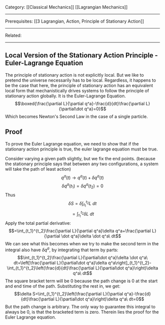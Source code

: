 Category: [[Classical Mechanics]] [[Lagrangian Mechanics]]
___
Prerequisites: [[3 Lagrangian, Action, Principle of Stationary Action]]
___
Related: 
___
## Local Version of the Stationary Action Principle - Euler-Lagrange Equation
The principle of stationary action is not explicitly local. But we like to pretend the universe necessarily has to be local. Regardless, it happens to be the case that here, the principle of stationary action has an equivalent local form that mechanistically drives systems to follow the principle of stationary action globally. It is the Euler-Lagrange Equation. 
$$\boxed{\frac{\partial L}{\partial q^a}-\frac{d}{dt}\frac{\partial L}{\partial\dot q^a}=0}$$
Which becomes Newton's Second Law in the case of a single particle. 
## Proof
To prove the Euler Lagrange equation, we need to show that if the stationary action principle is true, the euler lagrange equation must be true. 

Consider varying a given path slightly, but we fix the end points. (because the stationary principle says that between any two configurations, a system will take the path of least action)
$$q^a(t)\rightarrow q^a(t)+\delta q^a(t)$$
$$\delta q^a(t_1)=\delta q^a(t_2)=0$$
Thus 
$$\delta S=\delta\int_{t_1}^{t_2}L\ dt$$
$$=\int_{t_1}^{t_2}\delta L\ dt$$
Apply the total partial derivative: 
$$=\int_{t_1}^{t_2}\frac{\partial L}{\partial q^a}\delta q^a+\frac{\partial L}{\partial \dot q^a}\delta \dot q^a\ dt$$
We can see what this becomes when we try to make the second term in the integral also have $\delta q^a$, by integrating that term by parts:
$$\int_{t_1}^{t_2}\frac{\partial L}{\partial\dot q^a}\delta \dot q^a\ dt=\left[\frac{\partial L}{\partial\dot q^a}\delta q^a\right]_{t_1}^{t_2}-\int_{t_1}^{t_2}\left(\frac{d}{dt}\frac{\partial L}{\partial\dot q^a}\right)\delta q^a\ dt$$
The square bracket term will be 0 because the path change is 0 at the start and end time of the path. Substituting the rest in, we get: 
$$\delta S=\int_{t_1}^{t_2}\left(\frac{\partial L}{\partial q^a}-\frac{d}{dt}\frac{\partial L}{\partial\dot q^a}\right)\delta q^a\ dt=0$$
But the path change is arbitrary. The only way to guarantee this integral to always be 0, is that the bracketed term is zero. Therein lies the proof for the Euler Lagrange equation. 